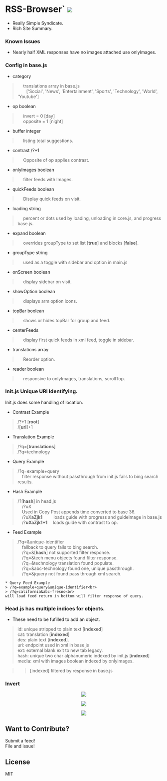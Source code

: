 # RSS-Browser` <img src='https://img.shields.io/github/license/acktic/acktic.github.io?style=social'>

  - Really Simple Syndicate.
  - Rich Site Summary.

### Known Issues

* Nearly half XML responses have no images attached use onlyImages.

### Config in base.js

* category
>&emsp; translations array in base.js<br>
 &emsp;&emsp;['Social', 'News', 'Entertainment', 'Sports', 'Technology', 'World', 'Youtube']<br>

* op boolean<br>
>&emsp; invert = 0 [day]<br>
 &emsp; opposite = 1 [night]

* buffer integer<br>
>&emsp; listing total suggestions.

* contrast /?+1<br>
>&emsp; Opposite of op applies contrast.

* onlyImages boolean<br>
>&emsp; filter feeds with Images.

* quickFeeds boolean<br>
>&emsp; Display quick feeds on visit.

* loading string<br>
>&emsp; percent or dots used by loading, unloading in core.js, and progress base.js.

* expand boolean<br>
>&emsp; overrides groupType to set list [<b>true</b>] and blocks [<b>false</b>].

* groupType string<br>
>&emsp; used as a toggle with sidebar and option in main.js

* onScreen boolean<br>
>&emsp; display sidebar on visit.

* showOption boolean<br>
>&emsp; displays arm option icons.

* topBar boolean<br>
>&emsp; shows or hides topBar for group and feed.

* centerFeeds<br>
>&emsp; display first quick feeds in xml feed, toggle in sidebar.

* translations array<br>
>&emsp; Reorder option.

* reader boolean<br>
>&emsp; responsive to onlyImages, translations, scrollTop.


### Init.js Unique URI Identifying.

  Init.js does some handling of location.

  * Contrast Example
  > /?+1 [<b>root</b>]<br>
    /[<b>uri</b>]+1

  * Translation Example
  > /?q=[<b>translations</b>]<br>
    /?q=technology

  * Query Example
  > /?q=example+query<br>
    &ensp;&ensp;filter response without passthrough from init.js fails to bing search results.

  * Hash Example
  > /?[<b>hash</b>] in head.js<br>
    &emsp;/?uX <br>
    &emsp;Used in Copy Post appends time converted to base 36.<br>
    &emsp;/?uX<b>aZjk1</b> &emsp; &emsp;loads guide with progress and guideImage in base.js<br>
    &emsp;/?<b>uXaZjk1+1</b> &emsp;loads guide with contrast to op.

  * Feed Example
  > /?q=&unique-identifier<br>
    &emsp;fallback to query fails to bing search.<br>
    &emsp;/?q=&[<b>hash</b>] not supported filter response.<br>
    &emsp;/?q=&tech menu objects found filter response.<br>
    &emsp;/?q=&technology translation found populate.<br>
    &emsp;/?q=&abc-technology found one, unique passthrough.<br>
    &emsp;/?q=&jquery not found pass through xml search.<br>

    * Query Feed Example
    > /?q=example+query&unique-identifier<br>
    > /?q=california&abc-fresno<br>
    will load feed return in bottom will filter response of query.


### Head.js has multiple indices for objects.

  * These need to be fufilled to add an object.<br>
  > id: unique stripped to plain text [<b>indexed</b>]<br>
    cat: translation [<b>indexed</b>]<br>
    des: plain text [<b>indexed</b>].<br>
    uri: endpoint used in xml in base.js<br>
    ext: external blank exit to new tab legacy.<br>
    hash: unique two char alphanumeric indexed by init.js [<b>indexed</b>]<br>
    media: xml with images boolean indexed by onlyImages.<br>

>> [indexed] filtered by response in base.js

### Invert

<p align='center'><img src='http://acktic.github.io/screenshots/invert.jpg'></p>

<p align='center'><img src='http://acktic.github.io/screenshots/air.jpg'></p>

<p align='center'><img src='http://acktic.github.io/screenshots/visual.jpg'></p>

Want to Contribute?
----

Submit a feed!<br>
File and issue!<br>

License
----

MIT
